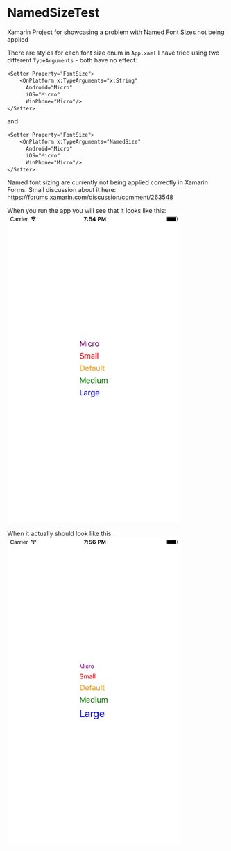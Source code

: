 # NamedSizeTest
Xamarin Project for showcasing a problem with Named Font Sizes not being applied

There are styles for each font size enum in `App.xaml`
I have tried using two different `TypeArguments` - both have no effect:

```
<Setter Property="FontSize">
    <OnPlatform x:TypeArguments="x:String"
      Android="Micro"
      iOS="Micro"
      WinPhone="Micro"/>
</Setter>
```

and

```
<Setter Property="FontSize">
    <OnPlatform x:TypeArguments="NamedSize"
      Android="Micro"
      iOS="Micro"
      WinPhone="Micro"/>
</Setter>
```



Named font sizing are currently not being applied correctly in Xamarin Forms.
Small discussion about it here: https://forums.xamarin.com/discussion/comment/263548

When you run the app you will see that it looks like this:
![](https://github.com/appbureauet/NamedSizeTest/raw/master/Style1.png)

When it actually should look like this:
![](https://github.com/appbureauet/NamedSizeTest/raw/master/Style2.png)
